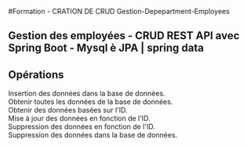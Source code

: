 #Formation  - CRATION DE CRUD Gestion-Depepartment-Employees
## Gestion des employées - CRUD REST API avec Spring Boot - Mysql è JPA |  spring data 


 ## Opérations
Insertion des données dans la base de données. <br />
Obtenir toutes les données de la base de données.<br />
Obtenir des données basées sur l'ID.<br />
Mise à jour des données en fonction de l'ID.<br />
Suppression des données en fonction de l'ID.<br />
Suppression des données dans la base de données.<br />

